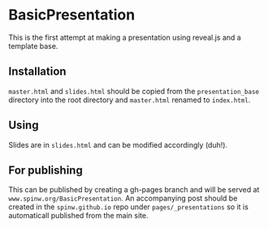 # BasicPresentation

This is the first attempt at making a presentation using reveal.js and a template base.

## Installation

`master.html` and `slides.html` should be copied from the `presentation_base` directory into the root directory and  `master.html` renamed to `index.html`.

## Using

Slides are in `slides.html` and can be modified accordingly (duh!). 

## For publishing

This can be published by creating a gh-pages branch and will be served at `www.spinw.org/BasicPresentation`. An accompanying post should be created in the `spinw.github.io` repo under `pages/_presentations` so it is automaticall published from the main site.
